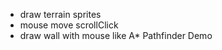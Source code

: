 
   - draw terrain sprites
   - mouse move scrollClick
   - draw wall with mouse like A* Pathfinder Demo